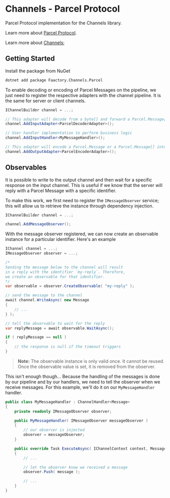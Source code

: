 # Channels - Parcel Protocol

Parcel Protocol implementation for the Channels library.

Learn more about [Parcel Protocol](https://github.com/goncalo-oliveira/parcel-spec).

Learn more about [Channels](https://github.com/goncalo-oliveira/channels);

## Getting Started

Install the package from NuGet

```bash
dotnet add package Faactory.Channels.Parcel
```

To enable decoding or encoding of Parcel Messages on the pipeline, we just need to register the respective adapters with the channel pipeline. It is the same for server or client channels.

```csharp
IChannelBuilder channel = ...;

// This adapter will decode from a byte[] and forward a Parcel.Message[]
channel.AddInputAdapter<ParcelDecoderAdapter>();

// User handler implementation to perform business logic
channel.AddInputHandler<MyMessageHandler>();

// This adapter will encode a Parcel.Message or a Parcel.Message[] into a byte[]
channel.AddOutputAdapter<ParcelEncoderAdapter>();
```

## Observables

It is possible to write to the output channel and then wait for a specific response on the input channel. This is useful if we know that the server will reply with a Parcel Message with a specific identifier.

To make this work, we first need to register the `IMessageObserver` service; this will allow us to retrieve the instance through dependency injection.

```csharp
IChannelBuilder channel = ...;

channel.AddMessageObserver();
```

With the message observer registered, we can now create an observable instance for a particular identifier. Here's an example

```csharp
IChannel channel = ...;
IMessageObserver observer = ...;

/*
Sending the message below to the channel will result
in a reply with the identifier `my-reply`. Therefore,
we create an observable for that identifier.
*/
var observable = observer.CreateObservable( "my-reply" );

// send the message to the channel
await channel.WriteAsync( new Message
{
    // ...
} );

// tell the observable to wait for the reply
var replyMessage = await observable.WaitAsync();

if ( replyMessage == null )
{
    // the response is null if the timeout triggers
}
```

> **Note:** The observable instance is only valid once. It cannot be reused. Once the observable value is set, it is removed from the observer.

This isn't enough though... Because the handling of the messages is done by our pipeline and by our handlers, we need to tell the observer when we receive messages. For this example, we'll do it on our `MyMessageHandler` handler.

```csharp
public class MyMessageHandler : ChannelHandler<Message>
{
    private readonly IMessageObserver observer;

    public MyMessageHandler( IMessageObserver messageObserver )
    {
        // our observer is injected
        observer = messageObserver;
    }

    public override Task ExecuteAsync( IChannelContext context, Message message )
    {
        // ...

        // let the observer know we received a message
        observer.Push( message );

        // ...
    }
}
```
